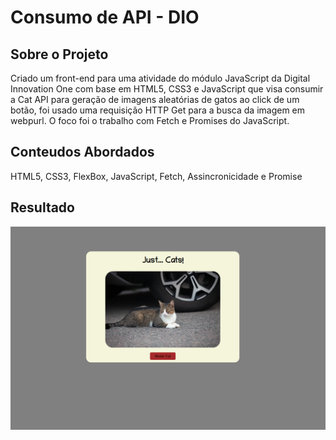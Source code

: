 # Consumo de API - DIO
## Sobre o Projeto
Criado um front-end para uma atividade do módulo JavaScript da Digital Innovation One com base em HTML5, CSS3 e JavaScript que visa consumir a Cat API para geração de imagens aleatórias de gatos ao click de um botão, foi usado uma requisição HTTP Get para a busca da imagem em webpurl. O foco foi o trabalho com Fetch e Promises do JavaScript.

## Conteudos Abordados
HTML5, CSS3, FlexBox, JavaScript, Fetch, Assincronicidade e Promise

## Resultado
![alt text](/assets/dio-consumo-api.png?raw=true "Consumo API")
